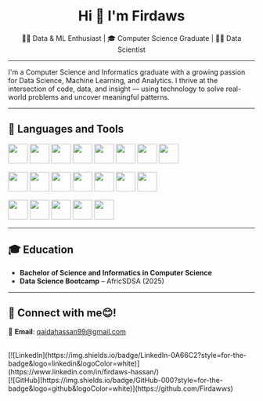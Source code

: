 <h1 align="center">Hi 👋 I'm Firdaws</h1>
<p align="center">
  👩‍💻 Data & ML Enthusiast | 🎓 Computer Science Graduate | 👩‍💻 Data Scientist
</p>

---
I'm a Computer Science and Informatics graduate with a growing passion for Data Science, Machine Learning, and Analytics. I thrive at the intersection of code, data, and insight — using technology to solve real-world problems and uncover meaningful patterns.

---
## 🧰 Languages and Tools

<p align="left">
  <img src="https://cdn.jsdelivr.net/gh/devicons/devicon/icons/android/android-original.svg" height="40" />
  <img src="https://cdn.jsdelivr.net/gh/devicons/devicon/icons/bootstrap/bootstrap-plain.svg" height="40" />
  <img src="https://cdn.jsdelivr.net/gh/devicons/devicon/icons/codeigniter/codeigniter-plain.svg" height="40" />
  <img src="https://cdn.jsdelivr.net/gh/devicons/devicon/icons/css3/css3-original.svg" height="40" />
  <img src="https://cdn.jsdelivr.net/gh/devicons/devicon/icons/html5/html5-original.svg" height="40" />
  <img src="https://cdn.jsdelivr.net/gh/devicons/devicon/icons/javascript/javascript-original.svg" height="40" />
  <img src="https://cdn.jsdelivr.net/gh/devicons/devicon/icons/kotlin/kotlin-original.svg" height="40" />
  <img src="https://cdn.jsdelivr.net/gh/devicons/devicon/icons/linux/linux-original.svg" height="40" />
</p>

<p align="left">
  <img src="https://cdn.jsdelivr.net/gh/devicons/devicon/icons/mongodb/mongodb-original.svg" height="40" />
  <img src="https://cdn.jsdelivr.net/gh/devicons/devicon/icons/mysql/mysql-original.svg" height="40" />
  <img src="https://cdn.jsdelivr.net/gh/devicons/devicon/icons/nodejs/nodejs-original.svg" height="40" />
  <img src="https://cdn.jsdelivr.net/gh/devicons/devicon/icons/php/php-original.svg" height="40" />
  <img src="https://cdn.jsdelivr.net/gh/devicons/devicon/icons/postgresql/postgresql-original.svg" height="40" />
  <img src="https://cdn.jsdelivr.net/gh/devicons/devicon/icons/python/python-original.svg" height="40" />
  <img src="https://cdn.jsdelivr.net/gh/devicons/devicon/icons/react/react-original.svg" height="40" />
</p>

<p align="left">
  <img src="https://cdn.jsdelivr.net/gh/devicons/devicon/icons/figma/figma-original.svg" height="40" />
  <img src="https://img.icons8.com/color/48/000000/canva.png" height="40" />
  <img src="https://streamlit.io/images/brand/streamlit-logo-secondary-colormark-darktext.svg" height="40" />
  <img src="https://cdn.jsdelivr.net/gh/devicons/devicon/icons/laravel/laravel-plain.svg" height="40" />
  <img src="https://cdn.jsdelivr.net/gh/devicons/devicon/icons/tensorflow/tensorflow-original.svg" height="40" />
</p>

----

## 🎓 Education

- **Bachelor of Science and Informatics in Computer Science**  
- **Data Science Bootcamp** – AfricSDSA (2025)

---

## 🤝 Connect with me😊!

📧 **Email**: qaidahassan99@gmail.com

<br>
[![LinkedIn](https://img.shields.io/badge/LinkedIn-0A66C2?style=for-the-badge&logo=linkedin&logoColor=white)](https://www.linkedin.com/in/firdaws-hassan/)
<br>
[![GitHub](https://img.shields.io/badge/GitHub-000?style=for-the-badge&logo=github&logoColor=white)](https://github.com/Firdawws)
